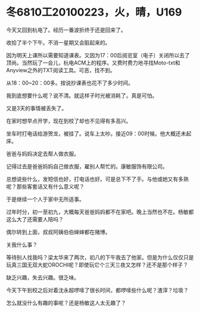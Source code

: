 # 冬6810工20100223，火，晴，U169

今天又回到杭电了。经历一番波折终于还是回来了。

收拾了半个下午。不消一星期又会脏起来的。

因为明天上课所以需要知道课表。又因为17：00后阅览室（电子）关闭所以去了顶尚。当然玩了一会儿，杭电ACM上的程序。又费时费力地寻找Moto-txt和Anyview之外的TXT阅读工具。可恶，找不到。

从18：00~20：00多。按说抄课表也花不了多少时间。

我到底想要什么呢？说不清。就这样子时光被消耗了。真是可怕。

又是3天的事情被丢失了。

在家时想早点开学，现在到校了却也不见得有多高兴。

坐车时打电话给游贺龙，被挂了。说车上太吵。接近09：00时候。他大概还未起床。

爸爸与妈妈决定去帮人做衣服。

记得过去是爸爸妈妈自己做衣服，雇别人帮忙的。康敏服饰有限公司。

总想说些什么，发短信也好，打电话也好。可是总下不了手。与他或她又有多熟呢？那些客套话又有什么意义呢？

于是继续一个人于家中无所适事。

过年时分，初一至初九，大概每天爸爸妈妈都不在家吧。晚上当然也不在。杨敏都这么大了还需要人陪吗？

偶尔转到上面，叔叔阿姨伯伯婶婶都在赌博。

关我什么事？

等待别人找我吗？梁太华来了两次，初八的下午我去了他家。但是为什么仅仅只是玩真三国无双大蛇OROCHI呢？即使玩它个三天三夜又怎样？还不是那个样子？

缺乏兴趣，失去兴趣。很乏味。

今天下午到校之后对着沈永超啰嗦了很长时间，都啰嗦些什么呢？渣滓？垃圾？

怎么就没什么有趣的事呢？还是杨敏这人太无趣了？
